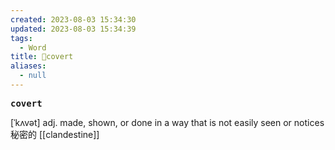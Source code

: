 ```yaml
---
created: 2023-08-03 15:34:30
updated: 2023-08-03 15:34:39
tags:
  - Word
title: 📖covert
aliases:
  - null
---
```


<pre><strong>covert</strong></pre>
[ˈkʌvət]
adj. made, shown, or done in a way that is not easily seen or notices 秘密的
[[clandestine]]
